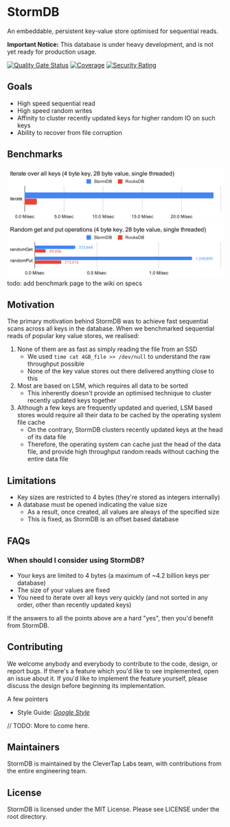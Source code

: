 # StormDB
An embeddable, persistent key-value store optimised for sequential reads.

**Important Notice:** This database is under heavy development,
and is not yet ready for production usage.

[![Quality Gate Status](https://sonarcloud.io/api/project_badges/measure?project=CleverTap_stormdb&metric=alert_status)](https://sonarcloud.io/dashboard?id=CleverTap_stormdb)
[![Coverage](https://sonarcloud.io/api/project_badges/measure?project=CleverTap_stormdb&metric=coverage)](https://sonarcloud.io/dashboard?id=CleverTap_stormdb)
[![Security Rating](https://sonarcloud.io/api/project_badges/measure?project=CleverTap_stormdb&metric=security_rating)](https://sonarcloud.io/dashboard?id=CleverTap_stormdb)

## Goals
- High speed sequential read
- High speed random writes
- Affinity to cluster recently updated keys for higher random IO on such keys
- Ability to recover from file corruption

## Benchmarks
<img src="./static/iteration_28_bytes_100m.svg"/>
<img src="./static/random_28_bytes_100m.svg"/>
todo: add benchmark page to the wiki on specs

## Motivation
The primary motivation behind StormDB was to achieve fast sequential scans across all keys
in the database. When we benchmarked sequential reads of popular key value stores, we realised:
1. None of them are as fast as simply reading the file from an SSD
    - We used `time cat 4GB_file >> /dev/null` to understand the raw throughput possible
    - None of the key value stores out there delivered anything close to this
1. Most are based on LSM, which requires all data to be sorted
    - This inherently doesn't provide an optimised technique to cluster recently
      updated keys together
1. Although a few keys are frequently updated and queried, LSM based stores would require
   all their data to be cached by the operating system file cache
    - On the contrary, StormDB clusters recently updated keys at the head of its data file
    - Therefore, the operating system can cache just the head of the data file,
      and provide high throughput random reads without caching the entire data file

## Limitations
- Key sizes are restricted to 4 bytes (they're stored as integers internally)
- A database must be opened indicating the value size
    - As a result, once created, all values are always of the specified size
    - This is fixed, as StormDB is an offset based database

## FAQs    
### When should I consider using StormDB?
- Your keys are limited to 4 bytes (a maximum of ~4.2 billion keys per database)
- The size of your values are fixed
- You need to iterate over all keys very quickly (and not sorted in any order, other than recently updated keys)

If the answers to all the points above are a hard "yes", then you'd benefit from StormDB. 

## Contributing
We welcome anybody and everybody to contribute to the code, design, or report bugs.
If there's a feature which you'd like to see implemented, open an issue about it. If you'd
like to implement the feature yourself, please discuss the design before beginning 
its implementation.

A few pointers
- Style Guide: [_Google Style_](https://google.github.io/styleguide/javaguide.html) 

// TODO: More to come here.

## Maintainers
StormDB is maintained by the CleverTap Labs team, with contributions
from the entire engineering team.

## License
StormDB is licensed under the MIT License. Please see LICENSE under the root directory.
 
